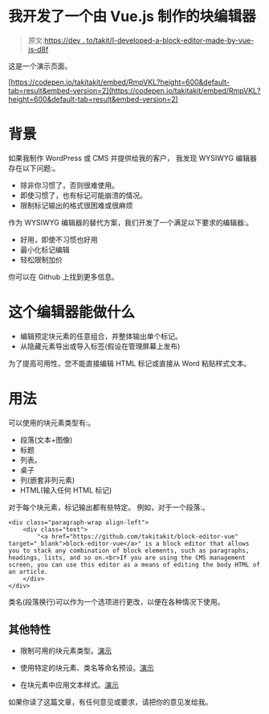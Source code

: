 # 我开发了一个由 Vue.js 制作的块编辑器

> 原文:[https://dev . to/takit/I-developed-a-block-editor-made-by-vue-js-d8f](https://dev.to/takitakit/i-developed-a-block-editor-made-by-vue-js-d8f)

这是一个演示页面。

[https://codepen.io/takitakit/embed/RmpVKL?height=600&default-tab=result&embed-version=2](https://codepen.io/takitakit/embed/RmpVKL?height=600&default-tab=result&embed-version=2)

# [](#background)背景

如果我制作 WordPress 或 CMS 并提供给我的客户，
我发现 WYSIWYG 编辑器存在以下问题:。

*   除非你习惯了，否则很难使用。
*   即使习惯了，也有标记可能崩溃的情况。
*   限制标记输出的格式很困难或很麻烦

作为 WYSIWYG 编辑器的替代方案，我们开发了一个满足以下要求的编辑器:。

*   好用，即使不习惯也好用
*   最小化标记编辑
*   轻松限制加价

你可以在 Github 上找到更多信息。

# [](#what-this-editor-can-do)这个编辑器能做什么

*   编辑预定块元素的任意组合，并整体输出单个标记。
*   从隐藏元素导出或导入标签(假设在管理屏幕上发布)

为了提高可用性，您不能直接编辑 HTML 标记或直接从 Word 粘贴样式文本。

# [](#usage)用法

可以使用的块元素类型有:。

*   段落(文本+图像)
*   标题
*   列表。
*   桌子
*   列(嵌套非列元素)
*   HTML(输入任何 HTML 标记)

对于每个块元素，标记输出都有些特定。
例如，对于一个段落:。

```
<div class="paragraph-wrap align-left">
    <div class="text">
        "<a href="https://github.com/takitakit/block-editor-vue" target="_blank">block-editor-vue</a>" is a block editor that allows you to stack any combination of block elements, such as paragraphs, headings, lists, and so on.<br>If you are using the CMS management screen, you can use this editor as a means of editing the body HTML of an article.
    </div>
</div> 
```

类名(段落换行)可以作为一个选项进行更改，以便在各种情况下使用。

## [](#other-features)其他特性

*   限制可用的块元素类型。[演示](https://codepen.io/takitakit/pen/XwpeEj/)

*   使用特定的块元素、类名等命名预设。[演示](https://codepen.io/takitakit/pen/arNwGv/)

*   在块元素中应用文本样式。[演示](https://codepen.io/takitakit/pen/OYWzmg/)

如果你读了这篇文章，有任何意见或要求，请把你的意见发给我。